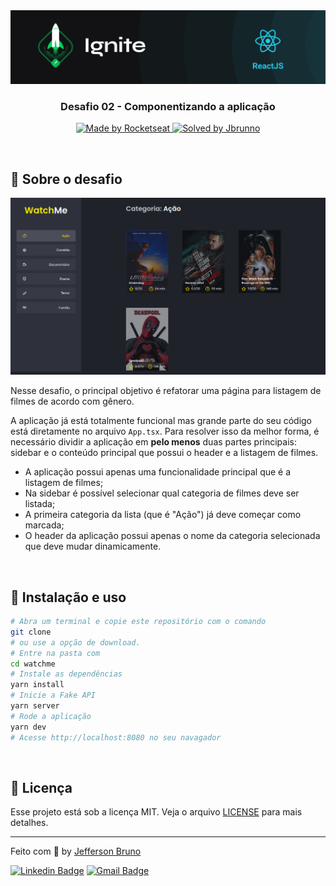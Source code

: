 <img src=".github/ignite.png" alt="Ignite" >

<h3 align="center">
  Desafio 02 - Componentizando a aplicação
</h3>

<p align="center">
  <a href="https://rocketseat.com.br">
    <img alt="Made by Rocketseat" src="https://img.shields.io/badge/made%20by-Rocketseat-%2306b656?style=flat-square">
  </a>
  
  <a href="https://www.linkedin.com/in/jefferson-bruno-venero-da-silva-b953a31bb/">
    <img alt="Solved by Jbrunno" src="https://img.shields.io/badge/solved%20by-JBrunno-%2306b656?style=flat-square">
  </a>
</p>

<br>

## :rocket: Sobre o desafio

<p align="center">
  <img src=".github/watchme.png" alt="WatchMe">
</p>

Nesse desafio, o principal objetivo é refatorar uma página para listagem de filmes de acordo com gênero.

A aplicação já está totalmente funcional mas grande parte do seu código está diretamente no arquivo `App.tsx`. Para resolver isso da melhor forma, é necessário dividir a aplicação em **pelo menos** duas partes principais: sidebar e o conteúdo principal que possui o header e a listagem de filmes.

- A aplicação possui apenas uma funcionalidade principal que é a listagem de filmes;
- Na sidebar é possível selecionar qual categoria de filmes deve ser listada;
- A primeira categoria da lista (que é "Ação") já deve começar como marcada;
- O header da aplicação possui apenas o nome da categoria selecionada que deve mudar dinamicamente.

<br>

## :wrench: Instalação e uso

```bash
# Abra um terminal e copie este repositório com o comando
git clone
# ou use a opção de download.
# Entre na pasta com
cd watchme
# Instale as dependências
yarn install
# Inicie a Fake API
yarn server
# Rode a aplicação
yarn dev
# Acesse http://localhost:8080 no seu navagador
```

<br>

## :memo: Licença

Esse projeto está sob a licença MIT. Veja o arquivo [LICENSE](/LICENSE) para mais detalhes.

---

Feito com :purple_heart: by [Jefferson Bruno](https://github.com/jbrunno)

[![Linkedin Badge](https://img.shields.io/badge/-Jefferson&Bruno-blue?style=flat-square&logo=Linkedin&logoColor=white&link=https://www.linkedin.com/in/jefferson-bruno-venero-da-silva-b953a31bb/)](https://www.linkedin.com/in/jefferson-bruno-venero-da-silva-b953a31bb/)
[![Gmail Badge](https://img.shields.io/badge/-j.bruno@fisica.ufmt.br-c14438?style=flat-square&logo=Gmail&logoColor=white&link=mailto:j.bruno@fisica.ufmt.br)](mailto:j.bruno@fisica.ufmt.br)
